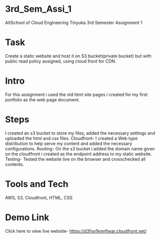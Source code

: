 # 3rd_Sem_Assi_1
AltSchool of Cloud Engineering Tinyuka 3rd Semester Assignment 1 

# Task
Create a static website and host it on S3 bucket(private bucket) but with public read policy assigned, using cloud front for CDN.

# Intro
For this assignment i used the old html site pages i created for my first portfolio as the web page document.

# Steps
I created an s3 bucket to store my files, added the necessary settings and uploaded the html and css files.
Cloudfront- I created a Web type distribution to help serve my content and added the necessary configurations.
Routing- On the s3 bucket i added the domain name given on the cloudfront i created as the endpoint address to my static website.
Testing- Tested the website live on the browser and crosschecked all contents.

# Tools and Tech
AWS, S3, Cloudfront, HTML, CSS

# Demo Link
Click here to view live website- https://d3fyo1kmr6war.cloudfront.net/
